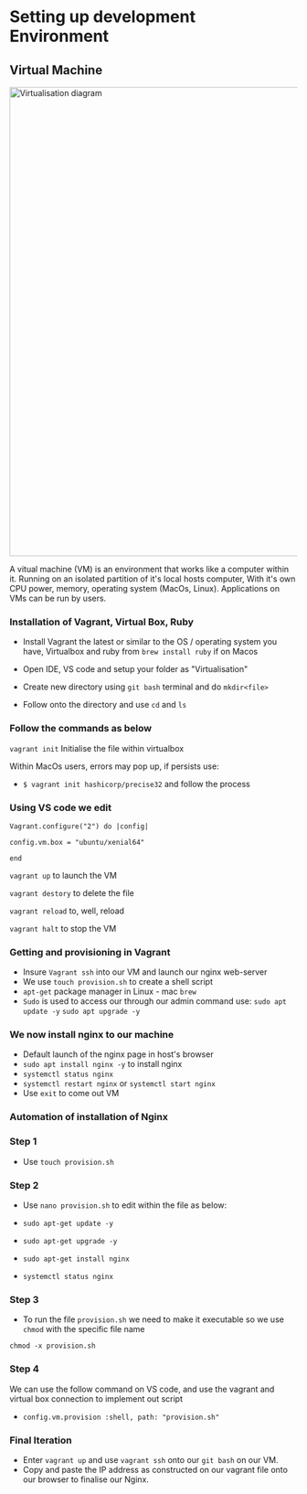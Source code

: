 <h1>Setting up development Environment</h1>

<h2>Virtual Machine</h2>

<img width="821" alt="Virtualisation diagram" src="https://user-images.githubusercontent.com/126012715/232557646-e6bfd7eb-9a33-4b3d-9bdc-e27136ca29ca.png">


A vitual machine (VM) is an environment that works like a computer within it. Running on an isolated partition of it's local hosts computer, With it's own CPU power, memory, operating system (MacOs, Linux). Applications on VMs can be run by users.

<h3>Installation of Vagrant, Virtual Box, Ruby</h3>

- Install Vagrant the latest or similar to the OS / operating system you have, Virtualbox and ruby from `brew install ruby` if on Macos

- Open IDE, VS code and setup your folder as "Virtualisation"
- Create new directory using `git bash` terminal and do `mkdir<file>` 
- Follow onto the directory and use `cd` and `ls` 

<h3>Follow the commands as below</h3>

`vagrant init` Initialise the file within virtualbox

Within MacOs users, errors may pop up, if persists use:

- `$ vagrant init hashicorp/precise32` and follow the process

<h3>Using VS code we edit</h3>

`Vagrant.configure("2") do |config|`
 
  `config.vm.box = "ubuntu/xenial64"`

`end`

`vagrant up` to launch the VM

`vagrant destory` to delete the file

`vagrant reload` to, well, reload

`vagrant halt` to stop the VM

 <h3>Getting and provisioning in Vagrant</h3>

- Insure `Vagrant ssh` into our VM and launch our nginx web-server
- We use `touch provision.sh` to create a shell script 
- `apt-get` package manager in Linux - mac `brew`
- `Sudo` is used to access our through our admin command
use:
`sudo apt update -y`
`sudo apt upgrade -y`

<h3>We now install nginx to our machine</h3>

- Default launch of the nginx page in host's browser 
- `sudo apt install nginx -y` to install nginx
- `systemctl status nginx`
- `systemctl restart nginx` or `systemctl start nginx`
- Use `exit` to come out VM

<h3>Automation of installation of Nginx</h3>

<h3>Step 1</h3>

- Use `touch provision.sh` 

<h3>Step 2</h3>

- Use `nano provision.sh` to edit within the file as below:

- `sudo apt-get update -y`
- `sudo apt-get upgrade -y`
- `sudo apt-get install nginx`
- `systemctl status nginx`

<h3>Step 3</h3>

- To run the file `provision.sh` we need to make it executable so we use `chmod` with the specific file name

`chmod -x provision.sh`

<h3>Step 4</h3>

We can use the follow command on VS code, and use the vagrant and virtual box connection to implement out script 

- `config.vm.provision :shell, path: "provision.sh"`

<h3>Final Iteration</h3>

- Enter `vagrant up` and use `vagrant ssh` onto our `git bash` on our VM. 
- Copy and paste the IP address as constructed on our vagrant file onto our browser to finalise our Nginx.
